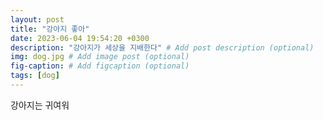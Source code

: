 ```yaml
---
layout: post
title: "강아지 좋아"
date: 2023-06-04 19:54:20 +0300
description: "강아지가 세상을 지배한다" # Add post description (optional)
img: dog.jpg # Add image post (optional)
fig-caption: # Add figcaption (optional)
tags: [dog]
---
```

강아지는 귀여워